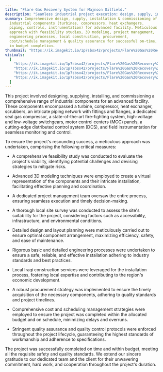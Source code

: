 ```yaml
---
title: "Flare Gas Recovery System for Majnoon Oilfield."
description: "Seamless industrial project execution: design, supply, installation & commissioning of turbines, compressors, heat exchangers, piping, instrumentation & control systems. Leveraging 3D modeling, local expertise & stringent quality protocols for on-time, within-budget project delivery."
summary: Comprehensive design, supply, installation & commissioning of
  industrial components (turbines, compressors, heat exchangers,
  piping, controls, instrumentation) for advanced facility. Meticulous
  approach with feasibility studies, 3D modeling, project management,
  engineering processes, local construction, procurement,
  cost/schedule management & quality assurance for successful on-time,
  in-budget completion.
thumbnail: "https://ik.imagekit.io/1p7sbsx42/projects/Flare%20Gas%20Recovery%20System/2.webp?tr=w-800,h-1200?updatedAt=1714365728780"
visiuals:
  [
    "https://ik.imagekit.io/1p7sbsx42/projects/Flare%20Gas%20Recovery%20System/2.webp?tr=w-800,h-1200?updatedAt=1714365728780",
    "https://ik.imagekit.io/1p7sbsx42/projects/Flare%20Gas%20Recovery%20System/1.webp?tr=w-800,h-1200?updatedAt=1714365728661",
    "https://ik.imagekit.io/1p7sbsx42/projects/Flare%20Gas%20Recovery%20System/3.webp?tr=w-800,h-1200?updatedAt=1714365728754",
    "https://ik.imagekit.io/1p7sbsx42/projects/Flare%20Gas%20Recovery%20System/4.webp?tr=w-800,h-1200?updatedAt=1714365728719",
  ]
---
```


This project involved designing, supplying, installing, and commissioning a comprehensive range of industrial components for an advanced facility. These components encompassed a turbine, compressor, heat exchanger, scrubbers, an intricate piping network with fittings and flanges, a dedicated seal gas compressor, a state-of-the-art fire-fighting system, high-voltage and low-voltage switchgears, motor control centers (MCC) panels, a cutting-edge distributed control system (DCS), and field instrumentation for seamless monitoring and control.

To ensure the project's resounding success, a meticulous approach was undertaken, comprising the following critical measures:

- A comprehensive feasibility study was conducted to evaluate the project's viability, identifying potential challenges and devising strategies to mitigate risks.

- Advanced 3D modeling techniques were employed to create a virtual representation of the components and their intricate installation, facilitating effective planning and coordination.

- A dedicated project management team oversaw the entire process, ensuring seamless execution and timely decision-making.

- A thorough local site survey was conducted to assess the site's suitability for the project, considering factors such as accessibility, infrastructure, and environmental conditions.

- Detailed design and layout planning were meticulously carried out to ensure optimal component arrangement, maximizing efficiency, safety, and ease of maintenance.

- Rigorous basic and detailed engineering processes were undertaken to ensure a safe, reliable, and effective installation adhering to industry standards and best practices.

- Local Iraqi construction services were leveraged for the installation process, fostering local expertise and contributing to the region's economic development.

- A robust procurement strategy was implemented to ensure the timely acquisition of the necessary components, adhering to quality standards and project timelines.

- Comprehensive cost and scheduling management strategies were employed to ensure the project was completed within the allocated budget and on schedule, minimizing delays and overruns.

- Stringent quality assurance and quality control protocols were enforced throughout the project lifecycle, guaranteeing the highest standards of workmanship and adherence to specifications.

The project was successfully completed on time and within budget, meeting all the requisite safety and quality standards. We extend our sincere gratitude to our dedicated team and the client for their unwavering commitment, hard work, and cooperation throughout the project's duration.
